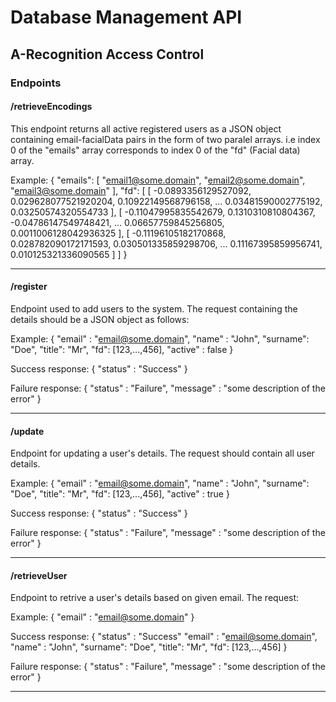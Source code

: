 # Database Management API
## A-Recognition Access Control
### Endpoints

#### /retrieveEncodings
This endpoint returns all active registered users as a JSON object containing email-facialData pairs
in the form of two paralel arrays.
i.e index 0 of the "emails" array corresponds to index 0 of the "fd" (Facial data) array.

Example:
{
    "emails": [
        "email1@some.domain",
        "email2@some.domain",
        "email3@some.domain"
    ],
    "fd": [
        [
            -0.0893356129527092,
            0.029628077521920204,
            0.10922149568796158,
            ...
            0.03481590002775192,
            0.03250574320554733
        ],
        [
            -0.11047995835542679,
            0.1310310810804367,
            -0.04786147549748421,
            ...
            0.06657759845256805,
            0.0011006128042936325
        ],
        [
            -0.11196105182170868,
            0.028782090172171593,
            0.030501335859298706,
            ...
            0.11167395859956741,
            0.010125321336090565
        ]
    ]
}

---

#### /register
Endpoint used to add users to the system. The request containing the details 
should be a JSON object as follows:

Example:
{ 
    "email" : "email@some.domain",
    "name" : "John",
    "surname": "Doe",
    "title": "Mr",
    "fd": [123,...,456],
    "active" : false
}

Success response:
{
    "status" : "Success"
}

Failure response:
{
    "status" : "Failure",
    "message" : "some description of the error"
}

---

#### /update
Endpoint for updating a user's details. The request should contain all user details.

Example:
{ 
    "email" : "email@some.domain",
    "name" : "John",
    "surname": "Doe",
    "title": "Mr",
    "fd": [123,...,456],
    "active" : true
}

Success response:
{
    "status" : "Success"
}

Failure response:
{
    "status" : "Failure",
    "message" : "some description of the error"
}

---

#### /retrieveUser
Endpoint to retrive a user's details based on given email. The request:

Example:
{
    "email" : "email@some.domain"
}

Success response:
{
    "status" : "Success"
    "email" : "email@some.domain",
    "name" : "John",
    "surname": "Doe",
    "title": "Mr",
    "fd": [123,...,456]
}

Failure response:
{
    "status" : "Failure",
    "message" : "some description of the error"
}

---
